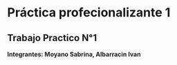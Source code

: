 # Práctica profecionalizante 1
## Trabajo Practico N°1
**Integrantes: Moyano Sabrina, Albarracin Ivan**